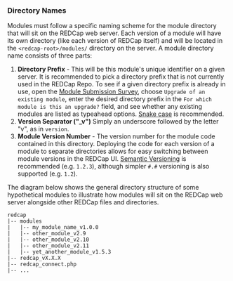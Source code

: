 ### Directory Names

Modules must follow a specific naming scheme for the module directory that will sit on the REDCap web server. Each version of a module will have its own directory (like each version of REDCap itself) and will be located in the `<redcap-root>/modules/` directory on the server. A module directory name consists of three parts: 
1. **Directory Prefix** - This will be this module's unique identifier on a given server.  It is recommended to pick a directory prefix that is not currently used in the REDCap Repo.  To see if a given directory prefix is already in use, open the [Module Submission Survey](https://redcap.vanderbilt.edu/surveys/?s=X83KEHJ7EA), choose `Upgrade of an existing module`, enter the desired directory prefix in the `For which module is this an upgrade?` field, and see whether any existing modules are listed as typeahead options. [Snake case](https://en.wikipedia.org/wiki/Snake_case) is recommended.
1. **Version Separator ("_v")** Simply an underscore followed by the letter "v", as in `version`.
1. **Module Version Number** - The version number for the module code contained in this directory.  Deploying the code for each version of a module to separate directories allows for easy switching between module versions in the REDCap UI.  [Semantic Versioning](https://semver.org/) is recommended (e.g. `1.2.3`), although simpler `#.#` versioning is also supported (e.g. `1.2`).

The diagram below shows the general directory structure of some hypothetical  modules to illustrate how modules will sit on the REDCap web server alongside other REDCap files and directories.

```
redcap
|-- modules
|   |-- my_module_name_v1.0.0
|   |-- other_module_v2.9
|   |-- other_module_v2.10
|   |-- other_module_v2.11
|   |-- yet_another_module_v1.5.3
|-- redcap_vX.X.X
|-- redcap_connect.php
|-- ...
```